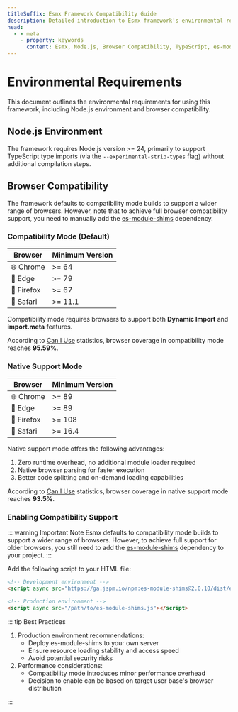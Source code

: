 ```yaml
---
titleSuffix: Esmx Framework Compatibility Guide
description: Detailed introduction to Esmx framework's environmental requirements, including Node.js version requirements and browser compatibility instructions, helping developers properly configure their development environment.
head:
  - - meta
    - property: keywords
      content: Esmx, Node.js, Browser Compatibility, TypeScript, es-module-shims, Environment Configuration
---
```


# Environmental Requirements

This document outlines the environmental requirements for using this framework, including Node.js environment and browser compatibility.

## Node.js Environment

The framework requires Node.js version >= 24, primarily to support TypeScript type imports (via the `--experimental-strip-types` flag) without additional compilation steps.

## Browser Compatibility

The framework defaults to compatibility mode builds to support a wider range of browsers. However, note that to achieve full browser compatibility support, you need to manually add the [es-module-shims](https://github.com/guybedford/es-module-shims) dependency.

### Compatibility Mode (Default)

| Browser | Minimum Version |
|---------|----------------|
| 🌐 Chrome | >= 64 |
| 🌊 Edge | >= 79 |
| 🦊 Firefox | >= 67 |
| 🧭 Safari | >= 11.1 |

Compatibility mode requires browsers to support both **Dynamic Import** and **import.meta** features.

According to [Can I Use](https://caniuse.com/?search=dynamic%20import) statistics, browser coverage in compatibility mode reaches **95.59%**.

### Native Support Mode

| Browser | Minimum Version |
|---------|----------------|
| 🌐 Chrome | >= 89 |
| 🌊 Edge | >= 89 |
| 🦊 Firefox | >= 108 |
| 🧭 Safari | >= 16.4 |

Native support mode offers the following advantages:
1. Zero runtime overhead, no additional module loader required
2. Native browser parsing for faster execution
3. Better code splitting and on-demand loading capabilities

According to [Can I Use](https://caniuse.com/?search=importmap) statistics, browser coverage in native support mode reaches **93.5%**.

### Enabling Compatibility Support

::: warning Important Note
Esmx defaults to compatibility mode builds to support a wider range of browsers. However, to achieve full support for older browsers, you still need to add the [es-module-shims](https://github.com/guybedford/es-module-shims) dependency to your project.
:::

Add the following script to your HTML file:

```html
<!-- Development environment -->
<script async src="https://ga.jspm.io/npm:es-module-shims@2.0.10/dist/es-module-shims.js"></script>

<!-- Production environment -->
<script async src="/path/to/es-module-shims.js"></script>
```

::: tip Best Practices
1. Production environment recommendations:
   - Deploy es-module-shims to your own server
   - Ensure resource loading stability and access speed
   - Avoid potential security risks
2. Performance considerations:
   - Compatibility mode introduces minor performance overhead
   - Decision to enable can be based on target user base's browser distribution

:::
